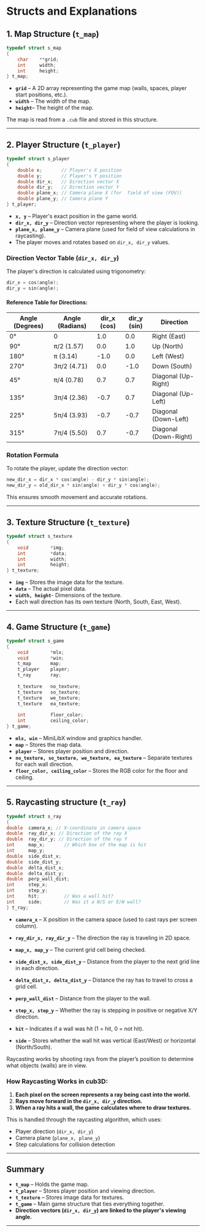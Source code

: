 # Structs and Explanations

## **1. Map Structure (`t_map`)**
```c
typedef struct s_map
{
    char    **grid;
    int     width;
    int     height;
} t_map;
```

- **`grid`** – A 2D array representing the game map (walls, spaces, player start positions, etc.).
- **`width`** – The width of the map.
- **`height`**–  The height of the map.

The map is read from a `.cub` file and stored in this structure.

---

## **2. Player Structure (`t_player`)**
```c
typedef struct s_player
{
    double x;       // Player's X position
    double y;       // Player's Y position
    double dir_x;   // Direction vector X
    double dir_y;   // Direction vector Y
    double plane_x; // Camera plane X (for  field of view (FOV))
    double plane_y; // Camera plane Y
} t_player;
```
- **`x, y`** – Player's exact position in the game world.
- **`dir_x, dir_y`** – Direction vector representing where the player is looking.
- **`plane_x, plane_y`** – Camera plane (used for field of view calculations in raycasting).
- The player moves and rotates based on `dir_x, dir_y` values.

### **Direction Vector Table (`dir_x, dir_y`)**

The player's direction is calculated using trigonometry:
```c
dir_x = cos(angle);
dir_y = sin(angle);
```
#### **Reference Table for Directions:**

| Angle (Degrees) | Angle (Radians) | dir_x (cos) | dir_y (sin) | Direction |
|----------------|----------------|-------------|-------------|------------|
| 0°             | 0               | 1.0         | 0.0         | Right (East) |
| 90°            | π/2 (1.57)      | 0.0         | 1.0         | Up (North) |
| 180°           | π (3.14)        | -1.0        | 0.0         | Left (West) |
| 270°           | 3π/2 (4.71)     | 0.0         | -1.0        | Down (South) |
| 45°            | π/4 (0.78)      | 0.7         | 0.7         | Diagonal (Up-Right) |
| 135°           | 3π/4 (2.36)     | -0.7        | 0.7         | Diagonal (Up-Left) |
| 225°           | 5π/4 (3.93)     | -0.7        | -0.7        | Diagonal (Down-Left) |
| 315°           | 7π/4 (5.50)     | 0.7         | -0.7        | Diagonal (Down-Right) |

### **Rotation Formula**
To rotate the player, update the direction vector:
```c
new_dir_x = dir_x * cos(angle) - dir_y * sin(angle);
new_dir_y = old_dir_x * sin(angle) + dir_y * cos(angle);
```
This ensures smooth movement and accurate rotations.

---

## **3. Texture Structure (`t_texture`)**
```c
typedef struct s_texture 
{
    void        *img;
    int         *data;
    int         width;
    int         height;
} t_texture;
```
- **`img`** – Stores the image data for the texture.
- **`data`** – The actual pixel data.
- **`width, height`**-  Dimensions of the texture.
- Each wall direction has its own texture (North, South, East, West).

---

## **4. Game Structure (`t_game`)**
```c
typedef struct s_game 
{
	void        *mlx;
	void        *win;
	t_map       map;
	t_player    player;
	t_ray       ray;
	
	t_texture   no_texture;
	t_texture   so_texture;
	t_texture   we_texture;
	t_texture   ea_texture;
	
	int         floor_color;
	int         ceiling_color;
} t_game;
```
- **`mlx, win`** – MiniLibX window and graphics handler.
- **`map`** – Stores the map data.
- **`player`** – Stores player position and direction.
- **`no_texture, so_texture, we_texture, ea_texture`** – Separate textures for each wall direction.
- **`floor_color, ceiling_color`** –  Stores the RGB color for the floor and ceiling.

---

## **5. Raycasting structure (`t_ray`)**
```c
typedef struct s_ray 
{
double  camera_x; // X-coordinate in camera space
double  ray_dir_x; // Direction of the ray X
double  ray_dir_y; // Direction of the ray Y
int     map_x;       // Which box of the map is hit
int     map_y;
double  side_dist_x;
double  side_dist_y;
double  delta_dist_x;
double  delta_dist_y;
double  perp_wall_dist;
int     step_x;
int     step_y;
int     hit;         // Was a wall hit?
int     side;        // Was it a N/S or E/W wall?
} t_ray;
```
- **`camera_x`** – X position in the camera space (used to cast rays per screen column).

- **`ray_dir_x, ray_dir_y`** – The direction the ray is traveling in 2D space.

- **`map_x, map_y`** – The current grid cell being checked.

- **`side_dist_x, side_dist_y`** – Distance from the player to the next grid line in each direction.

- **`delta_dist_x, delta_dist_y`** – Distance the ray has to travel to cross a grid cell.

- **`perp_wall_dist`** – Distance from the player to the wall.

- **`step_x, step_y`** – Whether the ray is stepping in positive or negative X/Y direction.

- **`hit`** – Indicates if a wall was hit (1 = hit, 0 = not hit).

- **`side`** – Stores whether the wall hit was vertical (East/West) or horizontal (North/South).

Raycasting works by shooting rays from the player’s position to determine what objects (walls) are in view.

### **How Raycasting Works in cub3D:**
1. **Each pixel on the screen represents a ray being cast into the world.**
2. **Rays move forward in the `dir_x, dir_y` direction.**
3. **When a ray hits a wall, the game calculates where to draw textures.**

This is handled through the raycasting algorithm, which uses:
- Player direction (`dir_x, dir_y`)
- Camera plane (`plane_x, plane_y`)
- Step calculations for collision detection

---

## **Summary**
- **`t_map`** –  Holds the game map.
- **`t_player`** –  Stores player position and viewing direction.
- **`t_texture`** –  Stores image data for textures.
- **`t_game`** –  Main game structure that ties everything together.
- **Direction vectors (`dir_x, dir_y`) are linked to the player's viewing angle.**

---



